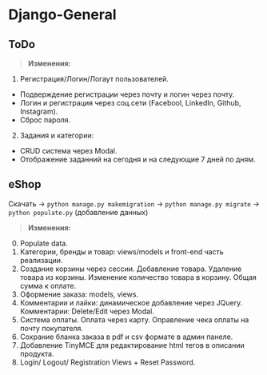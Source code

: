# Django-General

## ToDo
> **Изменения:**
1. Регистрация/Логин/Логаут пользователей. 
- Подверждение регистрации через почту и логин через почту.
- Логин и регистрация через соц.сети (Facebool, LinkedIn, Github, Instagram).
- Сброс пароля. 
2. Задания и категории:
- CRUD система через Modal.
- Отображение заданний на сегодня и на следующие 7 дней по дням.

## eShop 
Скачать -> ```python manage.py makemigration``` -> ```python manage.py migrate``` -> ```python populate.py``` (добавление данных) 
> **Изменения:**
0.  Populate data.
1.  Категории, бренды и товар: views/models и front-end часть реализации.
2.  Создание корзины через сессии. Добавление товара. Удаление товара из корзины. Изменение количество товара в корзину. Общая сумма к оплате.
3.  Оформение заказа: models, views. 
4.  Комментарии и лайки: динамическое добавление через JQuery. Комментарии: Delete/Edit через Modal.
5.  Система оплаты. Оплата через карту. Оправление чека оплаты на почту покупателя.
6.  Сохрание бланка заказа в pdf и csv формате в админ панеле.
7.  Добавление TinyMCE для редактирование html тегов в описании продукта.
8.  Login/ Logout/ Registration Views + Reset Password.
